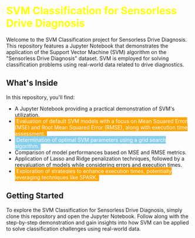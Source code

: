
# <span style="color: yellow;">SVM Classification for Sensorless Drive Diagnosis</span>

Welcome to the SVM Classification project for Sensorless Drive Diagnosis. This repository features a Jupyter Notebook that demonstrates the application of the Support Vector Machine (SVM) algorithm on the "Sensorless Drive Diagnosis" dataset. SVM is employed for solving classification problems using real-world data related to drive diagnostics.

## What's Inside

In this repository, you'll find:

- A Jupyter Notebook providing a practical demonstration of SVM's utilization.
- <span style="background-color: #FFA500; color: white; padding: 2px 4px;">Evaluation of default SVM models with a focus on Mean Squared Error (MSE) and Root Mean Squared Error (RMSE), along with execution time assessment.</span>
- <span style="background-color: #87CEEB; color: white; padding: 2px 4px;">Determination of optimal SVM parameters using a grid search algorithm.</span>
- Comparison of model performances based on MSE and RMSE metrics.
- Application of Lasso and Ridge penalization techniques, followed by a reevaluation of models while considering errors and execution times.
- <span style="background-color: #FFA500; color: white; padding: 2px 4px;">Exploration of strategies to enhance execution times, potentially leveraging techniques like SPARK.</span>

## Getting Started

To explore the SVM Classification for Sensorless Drive Diagnosis, simply clone this repository and open the Jupyter Notebook. Follow along with the step-by-step demonstration and gain insights into how SVM can be applied to solve classification challenges using real-world data.

